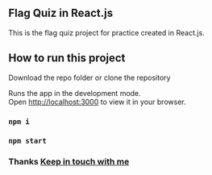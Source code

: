 ## Flag Quiz in React.js

This is the flag quiz project for practice created in React.js.

## How to run this project
Download the repo folder or clone the repository

Runs the app in the development mode.\
Open [http://localhost:3000](http://localhost:3000) to view it in your browser.
### `npm i`
### `npm start`


### Thanks [Keep in touch with me](https://www.linkedin.com/in/shakiraliswe/)

